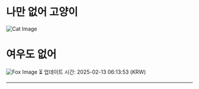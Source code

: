
# 나만 없어 고양이

![Cat Image](https://cdn2.thecatapi.com/images/31d.jpg)

# 여우도 없어
![Fox Image](https://randomfox.ca/images/41.jpg)
⏳ 업데이트 시간: 2025-02-13 06:13:53 (KRW)

---
